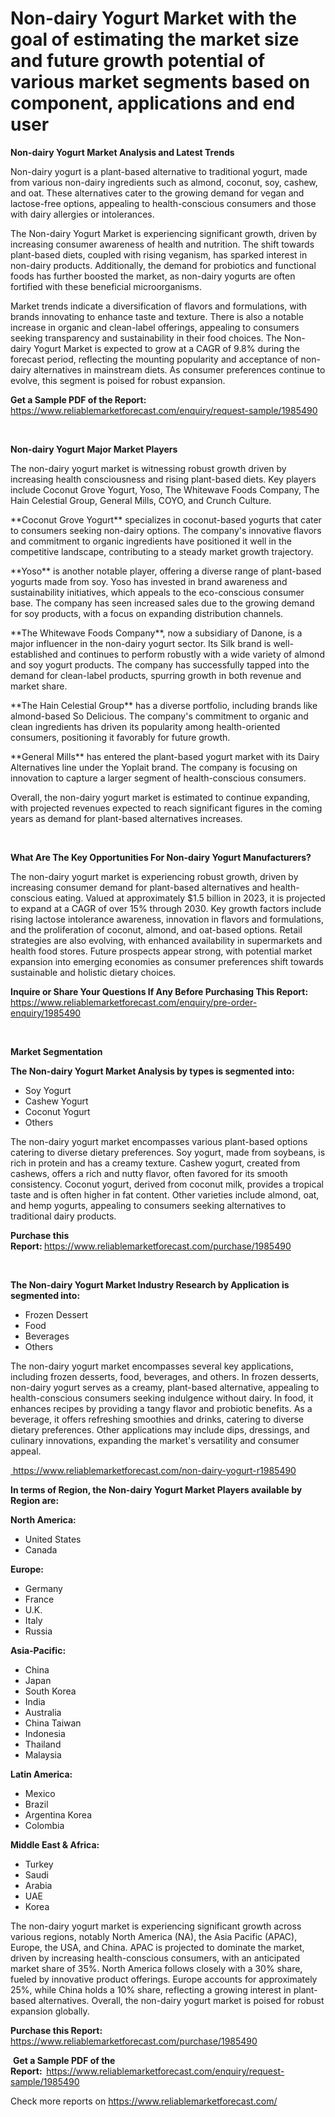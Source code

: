 <p><h1>Non-dairy Yogurt Market with the goal of estimating the market size and future growth potential of various market segments based on component, applications and end user</h1></p><p><strong>Non-dairy Yogurt Market Analysis and Latest Trends</strong></p>
<p><p>Non-dairy yogurt is a plant-based alternative to traditional yogurt, made from various non-dairy ingredients such as almond, coconut, soy, cashew, and oat. These alternatives cater to the growing demand for vegan and lactose-free options, appealing to health-conscious consumers and those with dairy allergies or intolerances.</p><p>The Non-dairy Yogurt Market is experiencing significant growth, driven by increasing consumer awareness of health and nutrition. The shift towards plant-based diets, coupled with rising veganism, has sparked interest in non-dairy products. Additionally, the demand for probiotics and functional foods has further boosted the market, as non-dairy yogurts are often fortified with these beneficial microorganisms.</p><p>Market trends indicate a diversification of flavors and formulations, with brands innovating to enhance taste and texture. There is also a notable increase in organic and clean-label offerings, appealing to consumers seeking transparency and sustainability in their food choices. The Non-dairy Yogurt Market is expected to grow at a CAGR of 9.8% during the forecast period, reflecting the mounting popularity and acceptance of non-dairy alternatives in mainstream diets. As consumer preferences continue to evolve, this segment is poised for robust expansion.</p></p>
<p><strong>Get a Sample PDF of the Report:&nbsp;</strong> <a href="https://www.reliablemarketforecast.com/enquiry/request-sample/1985490?utm_campaign=2481&utm_medium=2&utm_source=Github&utm_content=ia&utm_term=07042025&utm_id=non-dairy-yogurt">https://www.reliablemarketforecast.com/enquiry/request-sample/1985490</a></p>
<p>&nbsp;</p>
<p><strong>Non-dairy Yogurt Major Market Players</strong></p>
<p><p>The non-dairy yogurt market is witnessing robust growth driven by increasing health consciousness and rising plant-based diets. Key players include Coconut Grove Yogurt, Yoso, The Whitewave Foods Company, The Hain Celestial Group, General Mills, COYO, and Crunch Culture.</p><p>**Coconut Grove Yogurt** specializes in coconut-based yogurts that cater to consumers seeking non-dairy options. The company's innovative flavors and commitment to organic ingredients have positioned it well in the competitive landscape, contributing to a steady market growth trajectory.</p><p>**Yoso** is another notable player, offering a diverse range of plant-based yogurts made from soy. Yoso has invested in brand awareness and sustainability initiatives, which appeals to the eco-conscious consumer base. The company has seen increased sales due to the growing demand for soy products, with a focus on expanding distribution channels.</p><p>**The Whitewave Foods Company**, now a subsidiary of Danone, is a major influencer in the non-dairy yogurt sector. Its Silk brand is well-established and continues to perform robustly with a wide variety of almond and soy yogurt products. The company has successfully tapped into the demand for clean-label products, spurring growth in both revenue and market share.</p><p>**The Hain Celestial Group** has a diverse portfolio, including brands like almond-based So Delicious. The company's commitment to organic and clean ingredients has driven its popularity among health-oriented consumers, positioning it favorably for future growth.</p><p>**General Mills** has entered the plant-based yogurt market with its Dairy Alternatives line under the Yoplait brand. The company is focusing on innovation to capture a larger segment of health-conscious consumers.</p><p>Overall, the non-dairy yogurt market is estimated to continue expanding, with projected revenues expected to reach significant figures in the coming years as demand for plant-based alternatives increases.</p></p>
<p>&nbsp;</p>
<p><strong>What Are The Key Opportunities For Non-dairy Yogurt Manufacturers?</strong></p>
<p><p>The non-dairy yogurt market is experiencing robust growth, driven by increasing consumer demand for plant-based alternatives and health-conscious eating. Valued at approximately $1.5 billion in 2023, it is projected to expand at a CAGR of over 15% through 2030. Key growth factors include rising lactose intolerance awareness, innovation in flavors and formulations, and the proliferation of coconut, almond, and oat-based options. Retail strategies are also evolving, with enhanced availability in supermarkets and health food stores. Future prospects appear strong, with potential market expansion into emerging economies as consumer preferences shift towards sustainable and holistic dietary choices.</p></p>
<p><strong>Inquire or Share Your Questions If Any Before Purchasing This Report:</strong> <a href="https://www.reliablemarketforecast.com/enquiry/pre-order-enquiry/1985490?utm_campaign=2481&utm_medium=2&utm_source=Github&utm_content=ia&utm_term=07042025&utm_id=non-dairy-yogurt">https://www.reliablemarketforecast.com/enquiry/pre-order-enquiry/1985490</a></p>
<p>&nbsp;</p>
<p><strong>Market Segmentation</strong></p>
<p><strong>The Non-dairy Yogurt Market Analysis by types is segmented into:</strong></p>
<p><ul><li>Soy Yogurt</li><li>Cashew Yogurt</li><li>Coconut Yogurt</li><li>Others</li></ul></p>
<p><p>The non-dairy yogurt market encompasses various plant-based options catering to diverse dietary preferences. Soy yogurt, made from soybeans, is rich in protein and has a creamy texture. Cashew yogurt, created from cashews, offers a rich and nutty flavor, often favored for its smooth consistency. Coconut yogurt, derived from coconut milk, provides a tropical taste and is often higher in fat content. Other varieties include almond, oat, and hemp yogurts, appealing to consumers seeking alternatives to traditional dairy products.</p></p>
<p><strong>Purchase this Report:&nbsp;</strong><a href="https://www.reliablemarketforecast.com/purchase/1985490?utm_campaign=2481&utm_medium=2&utm_source=Github&utm_content=ia&utm_term=07042025&utm_id=non-dairy-yogurt">https://www.reliablemarketforecast.com/purchase/1985490</a></p>
<p>&nbsp;</p>
<p><strong>The Non-dairy Yogurt Market Industry Research by Application is segmented into:</strong></p>
<p><ul><li>Frozen Dessert</li><li>Food</li><li>Beverages</li><li>Others</li></ul></p>
<p><p>The non-dairy yogurt market encompasses several key applications, including frozen desserts, food, beverages, and others. In frozen desserts, non-dairy yogurt serves as a creamy, plant-based alternative, appealing to health-conscious consumers seeking indulgence without dairy. In food, it enhances recipes by providing a tangy flavor and probiotic benefits. As a beverage, it offers refreshing smoothies and drinks, catering to diverse dietary preferences. Other applications may include dips, dressings, and culinary innovations, expanding the market's versatility and consumer appeal.</p></p>
<p><a href="https://www.reliablemarketforecast.com/non-dairy-yogurt-r1985490?utm_campaign=2481&utm_medium=2&utm_source=Github&utm_content=ia&utm_term=07042025&utm_id=non-dairy-yogurt">&nbsp;https://www.reliablemarketforecast.com/non-dairy-yogurt-r1985490</a></p>
<p><strong>In terms of Region, the Non-dairy Yogurt Market Players available by Region are:</strong></p>
<p>
    <p> <strong> North America: </strong>
        <ul>
            <li>United States</li>
            <li>Canada</li>
        </ul>
        </p> 
    <p> <strong> Europe: </strong>
        <ul>
            <li>Germany</li>
            <li>France</li>
            <li>U.K.</li>
            <li>Italy</li>
            <li>Russia</li>
        </ul>
        </p> 
    <p> <strong> Asia-Pacific: </strong>
        <ul>
            <li>China</li>
            <li>Japan</li>
            <li>South Korea</li>
            <li>India</li>
            <li>Australia</li>
            <li>China Taiwan</li>
            <li>Indonesia</li>
            <li>Thailand</li>
            <li>Malaysia</li>
        </ul>
        </p> 
    <p> <strong> Latin America: </strong>
        <ul>
            <li>Mexico</li>
            <li>Brazil</li>
            <li>Argentina Korea</li>
            <li>Colombia</li>
        </ul>
        </p> 
    <p> <strong> Middle East & Africa: </strong>
        <ul>
            <li>Turkey</li>
            <li>Saudi</li>
            <li>Arabia</li>
            <li>UAE</li>
            <li>Korea</li>
        </ul>
    </p>
    </p>
<p><p>The non-dairy yogurt market is experiencing significant growth across various regions, notably North America (NA), the Asia Pacific (APAC), Europe, the USA, and China. APAC is projected to dominate the market, driven by increasing health-conscious consumers, with an anticipated market share of 35%. North America follows closely with a 30% share, fueled by innovative product offerings. Europe accounts for approximately 25%, while China holds a 10% share, reflecting a growing interest in plant-based alternatives. Overall, the non-dairy yogurt market is poised for robust expansion globally.</p></p>
<p><strong>Purchase this Report: </strong><a href="https://www.reliablemarketforecast.com/purchase/1985490?utm_campaign=2481&utm_medium=2&utm_source=Github&utm_content=ia&utm_term=07042025&utm_id=non-dairy-yogurt">https://www.reliablemarketforecast.com/purchase/1985490</a></p>
<p>&nbsp;<strong>Get a Sample PDF of the Report:&nbsp;&nbsp;</strong><a href="https://www.reliablemarketforecast.com/enquiry/request-sample/1985490?utm_campaign=2481&utm_medium=2&utm_source=Github&utm_content=ia&utm_term=07042025&utm_id=non-dairy-yogurt">https://www.reliablemarketforecast.com/enquiry/request-sample/1985490</a></p>
<p><strong></strong></p>
<p>Check more reports on <a href="https://www.reliablemarketforecast.com/?utm_campaign=2481&utm_medium=2&utm_source=Github&utm_content=ia&utm_term=07042025&utm_id=non-dairy-yogurt">https://www.reliablemarketforecast.com/</a></p>